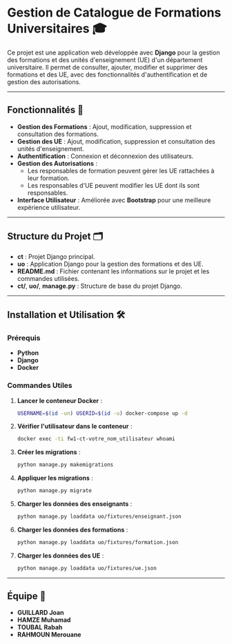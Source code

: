 # Gestion de Catalogue de Formations Universitaires 🎓

Ce projet est une application web développée avec **Django** pour la gestion des formations et des unités d'enseignement (UE) d'un département universitaire. Il permet de consulter, ajouter, modifier et supprimer des formations et des UE, avec des fonctionnalités d'authentification et de gestion des autorisations.

---

## Fonctionnalités 🚀

- **Gestion des Formations** : Ajout, modification, suppression et consultation des formations.
- **Gestion des UE** : Ajout, modification, suppression et consultation des unités d'enseignement.
- **Authentification** : Connexion et déconnexion des utilisateurs.
- **Gestion des Autorisations** :
  - Les responsables de formation peuvent gérer les UE rattachées à leur formation.
  - Les responsables d'UE peuvent modifier les UE dont ils sont responsables.
- **Interface Utilisateur** : Améliorée avec **Bootstrap** pour une meilleure expérience utilisateur.

---

## Structure du Projet 🗂️

- **ct** : Projet Django principal.
- **uo** : Application Django pour la gestion des formations et des UE.
- **README.md** : Fichier contenant les informations sur le projet et les commandes utilisées.
- **ct/**, **uo/**, **manage.py** : Structure de base du projet Django.

---

## Installation et Utilisation 🛠️

### Prérequis

- **Python**
- **Django**
- **Docker**

### Commandes Utiles

1. **Lancer le conteneur Docker** :
   ```bash
   USERNAME=$(id -un) USERID=$(id -u) docker-compose up -d
   ```

2. **Vérifier l'utilisateur dans le conteneur** :
   ```bash
   docker exec -ti fw1-ct-votre_nom_utilisateur whoami
   ```

3. **Créer les migrations** :
   ```bash
   python manage.py makemigrations
   ```

4. **Appliquer les migrations** :
   ```bash
   python manage.py migrate
   ```

5. **Charger les données des enseignants** :
   ```bash
   python manage.py loaddata uo/fixtures/enseignant.json
   ```

6. **Charger les données des formations** :
   ```bash
   python manage.py loaddata uo/fixtures/formation.json
   ```

7. **Charger les données des UE** :
   ```bash
   python manage.py loaddata uo/fixtures/ue.json
   ```
   
---


## Équipe 👥

- **GUILLARD Joan**
- **HAMZE Muhamad**
- **TOUBAL Rabah**
- **RAHMOUN Merouane**
